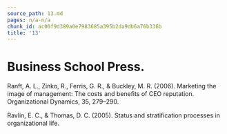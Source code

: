 ```yaml
---
source_path: 13.md
pages: n/a-n/a
chunk_id: ac00f9d389a0e7983685a395b2da9db6a76b336b
title: '13'
---
```

# Business School Press.

Ranft, A. L., Zinko, R., Ferris, G. R., & Buckley, M. R. (2006). Marketing the image of management: The costs and beneﬁts of CEO reputation. Organizational Dynamics, 35, 279–290.

Ravlin, E. C., & Thomas, D. C. (2005). Status and stratiﬁcation processes in organizational life.
